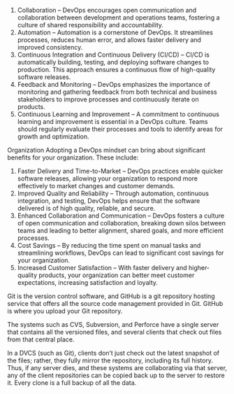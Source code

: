 <!-- The Core Principles of DevOps -->
<!-- DevOps revolves around a set of core principles that guide its implementation and practices. These principles include: -->
1. Collaboration – DevOps encourages open communication and collaboration between development and operations teams, fostering a culture of shared responsibility and accountability.
2. Automation – Automation is a cornerstone of DevOps. It streamlines processes, reduces human error, and allows faster delivery and improved consistency.
3. Continuous Integration and Continuous Delivery (CI/CD) – CI/CD is automatically building, testing, and deploying software changes to production. This approach ensures a continuous flow of high-quality software
releases.
4. Feedback and Monitoring – DevOps emphasizes the importance of monitoring and gathering feedback from both technical and business stakeholders to improve processes and continuously iterate on products.
5. Continuous Learning and Improvement – A commitment to continuous learning and improvement is essential in a DevOps culture. Teams should regularly evaluate their processes and tools to identify areas for growth and
optimization.

<!-- Benefits of Implementing DevOps in Your -->
Organization Adopting a DevOps mindset can bring about significant benefits for your organization. 
These include:
1. Faster Delivery and Time-to-Market – DevOps practices enable quicker software releases, allowing your organization to respond more effectively to market changes and customer demands.
2. Improved Quality and Reliability – Through automation, continuous integration, and testing, DevOps helps ensure that the software delivered is of high quality, reliable, and secure.
3. Enhanced Collaboration and Communication – DevOps fosters a culture of open communication and collaboration, breaking down silos between teams and leading to better alignment, shared goals, and more efficient processes.
4. Cost Savings – By reducing the time spent on manual tasks and streamlining workflows, DevOps can lead to significant cost savings for your organization.
5. Increased Customer Satisfaction – With faster delivery and higher-quality products, your organization can better meet customer expectations, increasing satisfaction and loyalty.


<!-- Git is not Github.  -->
Git is the version control software, and GitHub is a git repository hosting service that offers all the source code management provided in Git. GitHub is where you upload your Git repository.
<!-- Centralized Version Controlling -->
The systems such as CVS, Subversion, and Perforce have a single server that contains all the versioned files, and several clients that check out files from that central place.
<!-- Distributed Version Controlling -->
In a DVCS (such as Git), clients don’t just check out the latest snapshot of the files; rather, they fully mirror the repository, including its full history. Thus, if any server dies, and these systems are collaborating via that server, any of the client repositories can be copied back up to the server to restore it. Every clone is a full backup of all the data.

